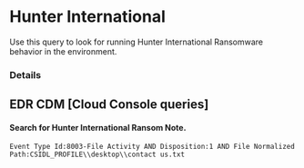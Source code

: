 # Hunter International

Use this query to look for running Hunter International Ransomware behavior in the environment.

### Details

## EDR CDM [Cloud Console queries]

#### Search for Hunter International Ransom Note.
```
Event Type Id:8003-File Activity AND Disposition:1 AND File Normalized Path:CSIDL_PROFILE\\desktop\\contact us.txt

```
